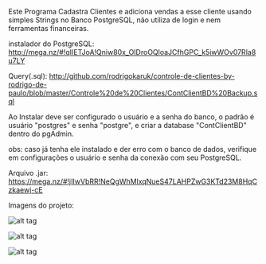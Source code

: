 Este Programa Cadastra Clientes e adiciona vendas a esse cliente usando simples Strings no Banco PostgreSQL, não utiliza de login e nem ferramentas financeiras.

instalador do PostgreSQL: http://mega.nz/#!qIIETJoA!Qniw80x_OIDroOQloaJCfhGPC_k5iwWOv07Rla8u7LY

Query(.sql): http://github.com/rodrigokaruk/controle-de-clientes-by-rodrigo-de-paulo/blob/master/Controle%20de%20Clientes/ContClientBD%20Backup.sql

Ao Instalar deve ser configurado o usuário e a senha do banco, o padrão é usuário "postgres" e senha "postgre", e criar a database "ContClientBD" dentro do pgAdmin.

obs: caso já tenha ele instalado e der erro com o banco de dados, verifique em configurações o usuário e senha da conexão com seu PostgreSQL.

Arquivo .jar: https://mega.nz/#!jIIwVbRR!NeQgWhMlxqNueS47LAHPZwG3KTd23M8HqCzkaewj-cE

Imagens do projeto: 

![alt tag](https://o7vfkq.bl3302.livefilestore.com/y3mU1K1l_zEN1v6s5ynSmn6If-NrfNkEXfSkv23S-R3EPRKYpTWrEZg-0YYAaruCyRcli-pTqlf1hIRzKq08ac2M9VBeiKuST-B2ic4_KEW5gmnIc0SZoMLPlEoMkWVEOjxlbo2vMtfihQ9mhuUwHe7hePvNyq0XrZL9YsNtAiQoKk/ContClient%20img1.png?psid=1)

![alt tag](https://zipqza.bl3302.livefilestore.com/y3mb6KYFGQxSgnXe45sL1IKy4rVWfsa0eTQu-e6uF9reXSiW2Mu7FOsn-yMOwGJVyL0XHZLcQAJ1OacgH3olob1xkoLUZWFYNLXHsMvdvwBoXNPJ2zpaejCgLmzd_XmlWt51OEr_uyoPupycVDQbPFLzra-DAgAR7XUgTd6c5Sn2lE/ContClient%20img4.png?psid=1)

![alt tag](https://plvfkq.bl3302.livefilestore.com/y3mlVlnMh6wMUxc4YJ_VPAJfRbFwhuyZgD8HQZkdK4--pHoiXY3hD9gCYz_4FyDLsKIOEGySmmXdim1WdDas1FsorDzz4JzZ9fCzR7nzJXQMfk4n8hghS_ReRa6-y37OzbHeYSAlw5mDlwlSV8YL6mp0y9mDf3m4_Y_rCmShq2CWO4/ContClient%20img6.png?psid=1)

